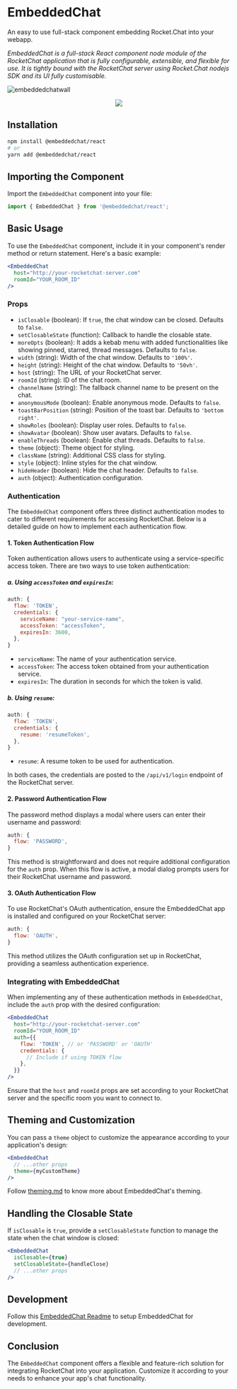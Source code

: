 # EmbeddedChat

An easy to use full-stack component embedding Rocket.Chat into your webapp.

_EmbeddedChat is a full-stack React component node module of the RocketChat application that is fully configurable, extensible, and flexible for use. It is tightly bound with the RocketChat server using Rocket.Chat nodejs SDK and its UI fully customisable._

![embeddedchatwall](https://user-images.githubusercontent.com/73601258/178119162-ecabb9b7-e3ae-4c70-8ab2-f6c02856f4c6.png)

<div align='center' width='100%'>
<a href="https://github.com/monoclehq">
<img src="https://open-source-assets.middlewarehq.com/svgs/RocketChat-EmbeddedChat-contributor-metrics-dark-widget.svg?caching=true"></img>
</a>
</div>

## Installation
```bash
npm install @embeddedchat/react
# or
yarn add @embeddedchat/react
```

## Importing the Component

Import the `EmbeddedChat` component into your file:

```javascript
import { EmbeddedChat } from '@embeddedchat/react';
```

## Basic Usage

To use the `EmbeddedChat` component, include it in your component's render method or return statement. Here's a basic example:

```jsx
<EmbeddedChat
  host="http://your-rocketchat-server.com"
  roomId="YOUR_ROOM_ID"
/>
```

### Props

- `isClosable` (boolean): If `true`, the chat window can be closed. Defaults to `false`.
- `setClosableState` (function): Callback to handle the closable state.
- `moreOpts` (boolean): It adds a kebab menu with added functionalities like showing pinned, starred, thread messages. Defaults to `false`.
- `width` (string): Width of the chat window. Defaults to `'100%'`.
- `height` (string): Height of the chat window. Defaults to `'50vh'`.
- `host` (string): The URL of your RocketChat server.
- `roomId` (string): ID of the chat room.
- `channelName` (string): The fallback channel name to be present on the chat.
- `anonymousMode` (boolean): Enable anonymous mode. Defaults to `false`.
- `toastBarPosition` (string): Position of the toast bar. Defaults to `'bottom right'`.
- `showRoles` (boolean): Display user roles. Defaults to `false`.
- `showAvatar` (boolean): Show user avatars. Defaults to `false`.
- `enableThreads` (boolean): Enable chat threads. Defaults to `false`.
- `theme` (object): Theme object for styling.
- `className` (string): Additional CSS class for styling.
- `style` (object): Inline styles for the chat window.
- `hideHeader` (boolean): Hide the chat header. Defaults to `false`.
- `auth` (object): Authentication configuration.

### Authentication

The `EmbeddedChat` component offers three distinct authentication modes to cater to different requirements for accessing RocketChat. Below is a detailed guide on how to implement each authentication flow.

#### 1. Token Authentication Flow

Token authentication allows users to authenticate using a service-specific access token. There are two ways to use token authentication:

##### a. Using `accessToken` and `expiresIn`:

```javascript
auth: {
  flow: 'TOKEN',
  credentials: {
    serviceName: "your-service-name",
    accessToken: "accessToken",
    expiresIn: 3600,
  },
}
```

- `serviceName`: The name of your authentication service.
- `accessToken`: The access token obtained from your authentication service.
- `expiresIn`: The duration in seconds for which the token is valid.

##### b. Using `resume`:

```javascript
auth: {
  flow: 'TOKEN',
  credentials: {
    resume: 'resumeToken',
  },
}
```

- `resume`: A resume token to be used for authentication.

In both cases, the credentials are posted to the `/api/v1/login` endpoint of the RocketChat server.

#### 2. Password Authentication Flow

The password method displays a modal where users can enter their username and password:

```javascript
auth: {
  flow: 'PASSWORD',
}
```

This method is straightforward and does not require additional configuration for the `auth` prop. When this flow is active, a modal dialog prompts users for their RocketChat username and password.

#### 3. OAuth Authentication Flow

To use RocketChat's OAuth authentication, ensure the EmbeddedChat app is installed and configured on your RocketChat server:

```javascript
auth: {
  flow: 'OAUTH',
}
```

This method utilizes the OAuth configuration set up in RocketChat, providing a seamless authentication experience.

### Integrating with EmbeddedChat

When implementing any of these authentication methods in `EmbeddedChat`, include the `auth` prop with the desired configuration:

```jsx
<EmbeddedChat
  host="http://your-rocketchat-server.com"
  roomId="YOUR_ROOM_ID"
  auth={{
    flow: 'TOKEN', // or 'PASSWORD' or 'OAUTH'
    credentials: {
      // Include if using TOKEN flow
    },
  }}
/>
```

Ensure that the `host` and `roomId` props are set according to your RocketChat server and the specific room you want to connect to.

## Theming and Customization

You can pass a `theme` object to customize the appearance according to your application's design:

```jsx
<EmbeddedChat
  // ...other props
  theme={myCustomTheme}
/>
```
Follow [theming.md](docs/theming.md) to know more about EmbeddedChat's theming.

## Handling the Closable State

If `isClosable` is `true`, provide a `setClosableState` function to manage the state when the chat window is closed:

```jsx
<EmbeddedChat
  isClosable={true}
  setClosableState={handleClose}
  // ...other props
/>
```

## Development
Follow this [EmbeddedChat Readme](https://github.com/RocketChat/EmbeddedChat) to setup EmbeddedChat for development.

## Conclusion

The `EmbeddedChat` component offers a flexible and feature-rich solution for integrating RocketChat into your application. Customize it according to your needs to enhance your app's chat functionality.

